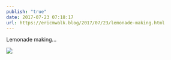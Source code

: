 ```yaml
---
publish: "true"
date: 2017-07-23 07:18:17
url: https://ericmwalk.blog/2017/07/23/lemonade-making.html
---
```


Lemonade making...

![](https://ericmwalk.blog/uploads/2022/6172e61a2f.jpg)